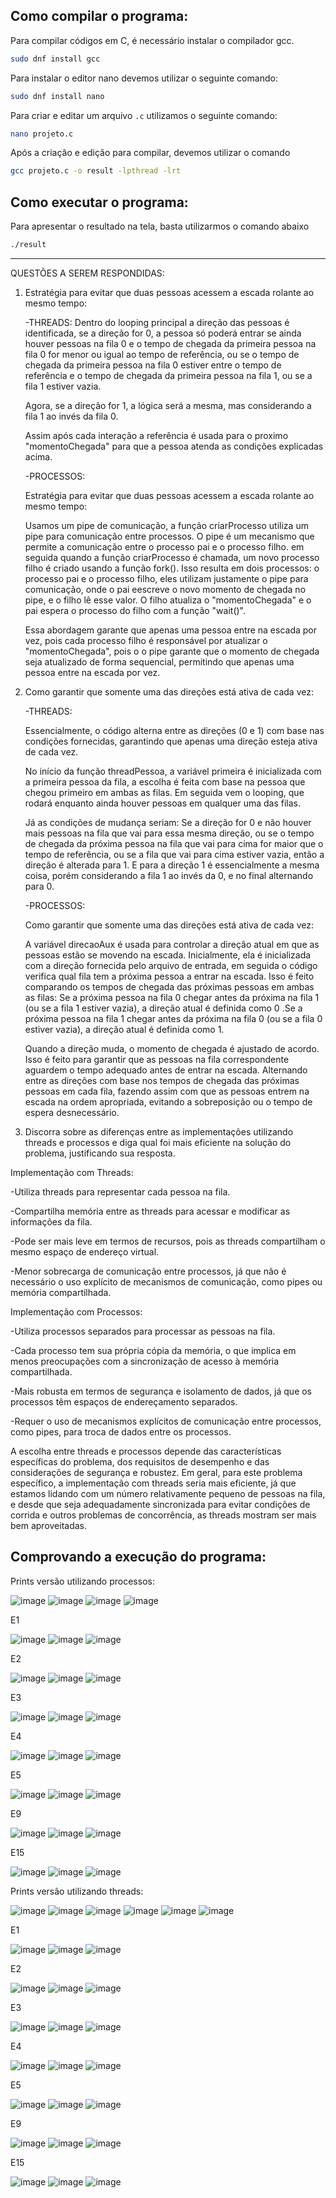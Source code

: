 ## Como compilar o programa:

Para compilar códigos em C, é necessário instalar o compilador gcc.
```bash
sudo dnf install gcc
```
Para instalar o editor nano devemos utilizar o seguinte comando:
```bash
sudo dnf install nano
```
Para criar e editar um arquivo `.c` utilizamos o seguinte comando:
```bash
nano projeto.c
```
Após a criação e edição  para compilar, devemos utilizar o comando

```bash
gcc projeto.c -o result -lpthread -lrt
```
## Como executar o programa:

Para apresentar o resultado na tela, basta utilizarmos o comando abaixo

```bash
./result
```

---


QUESTÕES A SEREM RESPONDIDAS:
 
1. Estratégia para evitar que duas pessoas acessem a escada rolante ao mesmo tempo:
   
    -THREADS:
   Dentro do looping principal a direção das pessoas é identificada, se a direção for 0, a pessoa só poderá entrar se ainda houver pessoas na fila 0 e o tempo de chegada da primeira pessoa na fila 0 for menor ou igual ao tempo de referência, ou se o tempo de chegada da primeira pessoa na fila 0 estiver entre o tempo de referência e o tempo de chegada da primeira pessoa na fila 1, ou se a fila 1 estiver vazia.
   
   Agora, se a direção for 1, a lógica será a mesma, mas considerando a fila 1 ao invés da fila 0.

   Assim após cada interação a referência é usada para o proximo "momentoChegada" para que a pessoa atenda as condições explicadas acima.

    -PROCESSOS:

   Estratégia para evitar que duas pessoas acessem a escada rolante ao mesmo tempo:
   
   Usamos um pipe de comunicação, a função criarProcesso utiliza um pipe para comunicação entre processos. O pipe é um mecanismo que permite a comunicação entre o processo pai e o processo filho. em seguida quando a função criarProcesso é chamada, um novo processo filho é criado usando a função fork(). Isso resulta em dois processos: o processo pai e o processo filho, eles utilizam justamente o pipe para comunicação, onde o pai eescreve o novo momento de chegada no pipe, e o filho lê esse valor. O filho atualiza o "momentoChegada" e o pai espera o processo do filho com a função "wait()".

   Essa abordagem garante que apenas uma pessoa entre na escada por vez, pois cada processo filho é responsável por atualizar o "momentoChegada", pois o o pipe garante que o momento de chegada seja atualizado de forma sequencial, permitindo que apenas uma pessoa entre na escada por vez.


2. Como garantir que somente uma das direções está ativa de cada vez:
   
    -THREADS:
   
    Essencialmente, o código alterna entre as direções (0 e 1) com base nas condições fornecidas, garantindo que apenas uma direção esteja ativa de cada vez.

    No início da função threadPessoa, a variável primeira é inicializada com a primeira pessoa da fila, a escolha é feita com base na pessoa que chegou primeiro em ambas as filas. Em seguida vem o looping, que rodará enquanto ainda houver pessoas em qualquer uma das filas.

    Já as condições de mudança seriam: Se a direção for 0 e não houver mais pessoas na fila que vai para essa mesma direção, ou se o tempo de chegada da próxima pessoa na fila que vai para cima for maior que o tempo de referência, ou se a fila que vai para cima estiver vazia, então a direção é alterada para 1. E para a direção 1 é essencialmente a mesma coisa, porém considerando a fila 1 ao invés da 0, e no final alternando para 0.


    -PROCESSOS:

   Como garantir que somente uma das direções está ativa de cada vez:

   A variável direcaoAux é usada para controlar a direção atual em que as pessoas estão se movendo na escada. Inicialmente, ela é inicializada com a direção fornecida pelo arquivo de entrada, em seguida o código verifica qual fila tem a próxima pessoa a entrar na escada. Isso é feito comparando os tempos de chegada das próximas pessoas em ambas as filas: Se a próxima pessoa na fila 0 chegar antes da próxima na fila 1 (ou se a fila 1 estiver vazia), a direção atual é definida como 0 .Se a próxima pessoa na fila 1 chegar antes da próxima na fila 0 (ou se a fila 0 estiver vazia), a direção atual é definida como 1.

   Quando a direção muda, o momento de chegada é ajustado de acordo. Isso é feito para garantir que as pessoas na fila correspondente aguardem o tempo adequado antes de entrar na escada. Alternando entre as direções com base nos tempos de chegada das próximas pessoas em cada fila, fazendo assim com que as pessoas entrem na escada na ordem apropriada, evitando a sobreposição ou o tempo de espera desnecessário.

3. Discorra sobre as diferenças entre as implementações utilizando threads e processos e diga qual foi mais eficiente na solução do problema, justificando sua resposta.

  Implementação com Threads:

-Utiliza threads para representar cada pessoa na fila.

-Compartilha memória entre as threads para acessar e modificar as informações da fila.

-Pode ser mais leve em termos de recursos, pois as threads compartilham o mesmo espaço de endereço virtual.

-Menor sobrecarga de comunicação entre processos, já que não é necessário o uso explícito de mecanismos de comunicação, como pipes ou memória compartilhada.
  
  Implementação com Processos:

-Utiliza processos separados para processar as pessoas na fila.

-Cada processo tem sua própria cópia da memória, o que implica em menos preocupações com a sincronização de acesso à memória compartilhada.

-Mais robusta em termos de segurança e isolamento de dados, já que os processos têm espaços de endereçamento separados.

-Requer o uso de mecanismos explícitos de comunicação entre processos, como pipes, para troca de dados entre os processos.

A escolha entre threads e processos depende das características específicas do problema, dos requisitos de desempenho e das considerações de segurança e robustez. Em geral, para este problema específico, a implementação com threads seria mais eficiente, já que estamos lidando com um número relativamente pequeno de pessoas na fila, e desde que seja adequadamente sincronizada para evitar condições de corrida e outros problemas de concorrência, as threads mostram ser mais bem aproveitadas.



## Comprovando a execução do programa:
Prints versão utilizando processos:

![image](https://github.com/OtavioBruzadin/LabsSistemasOperacionais/assets/146960599/8d4da809-8fab-49b7-b049-a3755f58b29a)
![image](https://github.com/OtavioBruzadin/LabsSistemasOperacionais/assets/146960599/2a1a775d-6e69-44f6-beec-9bfdb4d09c6b)
![image](https://github.com/OtavioBruzadin/LabsSistemasOperacionais/assets/146960599/f9c557a9-a474-4e35-ab5d-f9f11d800f45)
![image](https://github.com/OtavioBruzadin/LabsSistemasOperacionais/assets/146960599/ddd06fce-1f40-45aa-9d71-57fca56a9691)

E1

![image](https://github.com/OtavioBruzadin/LabsSistemasOperacionais/assets/146960599/fa33b52a-023e-4902-9d63-01a863698314)
![image](https://github.com/OtavioBruzadin/LabsSistemasOperacionais/assets/146960599/a990407d-f35d-4b56-946f-2638899fa80d)
![image](https://github.com/OtavioBruzadin/LabsSistemasOperacionais/assets/146960599/a7859c41-578f-4e1d-9189-808ee8968a42)

E2

![image](https://github.com/OtavioBruzadin/LabsSistemasOperacionais/assets/146960599/b5f27c6f-8a42-49c3-bff5-6d36ffe9b52b)
![image](https://github.com/OtavioBruzadin/LabsSistemasOperacionais/assets/146960599/7b43e01e-381b-40cd-856d-dc54eeb7dce7)
![image](https://github.com/OtavioBruzadin/LabsSistemasOperacionais/assets/146960599/bc3d6e48-7d6a-4822-b4fb-7374b86facc2)

E3

![image](https://github.com/OtavioBruzadin/LabsSistemasOperacionais/assets/146960599/1b409fe8-123f-44f9-9660-dced1deb9b35)
![image](https://github.com/OtavioBruzadin/LabsSistemasOperacionais/assets/146960599/4bb9e9a8-b85e-490f-a158-155a103c48d5)
![image](https://github.com/OtavioBruzadin/LabsSistemasOperacionais/assets/146960599/47b53dfa-4cf5-453e-919f-b4ce06e26ccb)

E4

![image](https://github.com/OtavioBruzadin/LabsSistemasOperacionais/assets/146960599/4b1be794-b2d5-41f2-b6f4-3530e14523eb)
![image](https://github.com/OtavioBruzadin/LabsSistemasOperacionais/assets/146960599/7c159df8-a27b-4417-9386-ff08c73c3155)
![image](https://github.com/OtavioBruzadin/LabsSistemasOperacionais/assets/146960599/81aa512c-c514-48b6-be0b-77139fcd18ba)

E5

![image](https://github.com/OtavioBruzadin/LabsSistemasOperacionais/assets/146960599/148850e1-b6e0-4ff1-87ce-4dbc9da5a461)
![image](https://github.com/OtavioBruzadin/LabsSistemasOperacionais/assets/146960599/225e9008-e66c-479e-8838-aef5df1fc5d3)
![image](https://github.com/OtavioBruzadin/LabsSistemasOperacionais/assets/146960599/bdeb757a-09f4-4f95-822f-15ee5f49087d)

E9

![image](https://github.com/OtavioBruzadin/LabsSistemasOperacionais/assets/146960599/b3869d35-1326-4d68-a1c7-3292f6883fcd)
![image](https://github.com/OtavioBruzadin/LabsSistemasOperacionais/assets/146960599/85dd4f8f-1a4b-49bb-a7dc-2b96c43475ea)
![image](https://github.com/OtavioBruzadin/LabsSistemasOperacionais/assets/146960599/b3ad9a40-721f-425a-8d39-3abe4f08c216)

E15

![image](https://github.com/OtavioBruzadin/LabsSistemasOperacionais/assets/146960599/159c69c9-30f4-4f68-a38a-9f1ba2918434)
![image](https://github.com/OtavioBruzadin/LabsSistemasOperacionais/assets/146960599/9e0dede0-077a-4f68-b5ec-f5b3ea0c1f97)
![image](https://github.com/OtavioBruzadin/LabsSistemasOperacionais/assets/146960599/8d8ca70a-bee6-4fa0-9efe-d5c42570cd66)

Prints versão utilizando threads:

![image](https://github.com/OtavioBruzadin/LabsSistemasOperacionais/assets/146960599/2b543d7d-5898-4e5f-8044-24e4e66c082a)
![image](https://github.com/OtavioBruzadin/LabsSistemasOperacionais/assets/146960599/bfc6dc2a-cd34-43a8-8e94-9126eec0f814)
![image](https://github.com/OtavioBruzadin/LabsSistemasOperacionais/assets/146960599/7e7e1a8f-2f56-490b-a575-ab9029acc456)
![image](https://github.com/OtavioBruzadin/LabsSistemasOperacionais/assets/146960599/ff968d25-7417-4313-bcfa-d75ce07c5fbc)
![image](https://github.com/OtavioBruzadin/LabsSistemasOperacionais/assets/146960599/417b97bc-4083-42cd-a3ec-dcc6ffc67973)
![image](https://github.com/OtavioBruzadin/LabsSistemasOperacionais/assets/146960599/d74899e4-8102-4b5e-b215-e4825df0fdd2)

E1

![image](https://github.com/OtavioBruzadin/LabsSistemasOperacionais/assets/146960599/4ddd2dad-61d4-40a6-a4da-219e869de179)
![image](https://github.com/OtavioBruzadin/LabsSistemasOperacionais/assets/146960599/7233cc22-06b2-413f-899f-924cd88f2b34)
![image](https://github.com/OtavioBruzadin/LabsSistemasOperacionais/assets/146960599/9d784739-9b2b-42a9-9424-4b74d54262bc)

E2

![image](https://github.com/OtavioBruzadin/LabsSistemasOperacionais/assets/146960599/d66eb112-de22-4218-84f6-8efe9d36bff2)
![image](https://github.com/OtavioBruzadin/LabsSistemasOperacionais/assets/146960599/477e5049-ff07-4798-b1d5-60cbc82a7a00)
![image](https://github.com/OtavioBruzadin/LabsSistemasOperacionais/assets/146960599/9df47d2a-8408-46f9-87f8-0442fd9264c3)

E3

![image](https://github.com/OtavioBruzadin/LabsSistemasOperacionais/assets/146960599/da5bde76-89b2-4843-b775-79e911aaf3ed)
![image](https://github.com/OtavioBruzadin/LabsSistemasOperacionais/assets/146960599/a55ddf2e-41d6-456f-a56e-b7d931c65866)
![image](https://github.com/OtavioBruzadin/LabsSistemasOperacionais/assets/146960599/e52b83d8-0b45-4155-822a-906f967952e2)

E4

![image](https://github.com/OtavioBruzadin/LabsSistemasOperacionais/assets/146960599/c5667ebd-24ab-4d91-8a7e-0c614d571dd9)
![image](https://github.com/OtavioBruzadin/LabsSistemasOperacionais/assets/146960599/fdfd5708-e18d-4f2b-8e04-e901039b35af)
![image](https://github.com/OtavioBruzadin/LabsSistemasOperacionais/assets/146960599/fa265fbf-ab70-4ae7-8e6c-d3bb33a0c473)

E5

![image](https://github.com/OtavioBruzadin/LabsSistemasOperacionais/assets/146960599/472089bb-2d56-4e24-a36e-fab1bb2f37dd)
![image](https://github.com/OtavioBruzadin/LabsSistemasOperacionais/assets/146960599/7200f309-935a-4484-9f57-5c0f97e9658f)
![image](https://github.com/OtavioBruzadin/LabsSistemasOperacionais/assets/146960599/f9539eb2-9338-4d01-8669-10162953448d)

E9

![image](https://github.com/OtavioBruzadin/LabsSistemasOperacionais/assets/146960599/19cfd9da-8937-4fde-b238-e575f3e565cc)
![image](https://github.com/OtavioBruzadin/LabsSistemasOperacionais/assets/146960599/c1578fd3-7605-4253-9a80-3d34068d756e)
![image](https://github.com/OtavioBruzadin/LabsSistemasOperacionais/assets/146960599/85e73ccc-2359-45d5-b7db-fa785d5c6838)

E15

![image](https://github.com/OtavioBruzadin/LabsSistemasOperacionais/assets/146960599/538e8ad8-26fe-4e90-8269-7f88ebb16058)
![image](https://github.com/OtavioBruzadin/LabsSistemasOperacionais/assets/146960599/45aef23d-a429-453f-aad9-18479e584d1a)
![image](https://github.com/OtavioBruzadin/LabsSistemasOperacionais/assets/146960599/bb8679dc-a9eb-41da-8c13-9d3f1c9a38a2)
